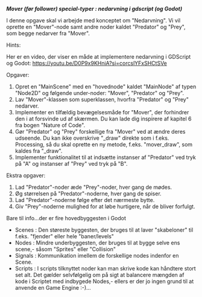 ***Mover (før follower) special-typer : nedarvning i gdscript (og Godot)***

I denne opgave skal vi arbejde med konceptet om "Nedarvning". Vi vil oprette en "Mover"-node samt andre noder kaldet "Predator" og "Prey", som begge nedarver fra "Mover".

Hints:

Her er en video, der viser en måde at implementere nedarvning i GDScript og Godot: https://youtu.be/D0P9x9KHniA?si=corcslYFxSHCtSVe

Opgaver:

1. Opret en "MainScene" med en "hovednode" kaldet "MainNode" af typen "Node2D" og følgende under-noder: "Mover", "Predator" og "Prey".
2. Lav "Mover"-klassen som superklassen, hvorfra "Predator" og "Prey" nedarver.
3. Implementer en tilfældig bevægelsesmåde for "Mover", der forhindrer den i at forsvinde ud af skærmen. Du kan lade dig inspirere af kapitel 6 fra bogen "Nature of Code".
4. Gør "Predator" og "Prey" forskellige fra "Mover" ved at ændre deres udseende. Du kan ikke overskrive "_draw" direkte som i f.eks. Processing, så du skal oprette en ny metode, f.eks. "mover_draw", som kaldes fra "_draw".
5. Implementer funktionalitet til at indsætte instanser af "Predator" ved tryk på "A" og instanser af "Prey" ved tryk på "B".

Ekstra opgaver:

1. Lad "Predator"-noder æde "Prey"-noder, hver gang de mødes.
2. Øg størrelsen på "Predator"-noderne, hver gang de spiser.
3. Lad "Predator"-noderne følge efter det nærmeste bytte.
4. Giv "Prey"-noderne mulighed for at løbe hurtigere, når de bliver forfulgt.

Bare til info...der er fire hovedbyggesten i Godot

- Scenes : Den støreste byggesten, der bruges til at laver "skabeloner" til f.eks. "fjender" eller hele "baner/levels"
- Nodes : Mindre underbyggesten, der bruges til at bygge selve ens scene,- såsom "Sprites" eller "Collision"
- Signals : Kommunikation imellem de forskellige nodes indenfor en Scene.
- Scripts : I scripts tilknyttet noder kan man skrive kode kan håndtere stort set alt. Det gælder selvfølgelig om på sigt at balancere mængden af kode i Scriptet med indbygede Nodes,- ellers er der jo ingen grund til at anvende en Game Engine :-)...
